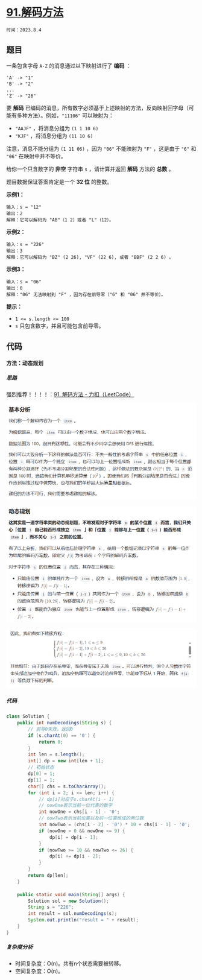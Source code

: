 # [91.解码方法](https://leetcode.cn/problems/decode-ways/)

`时间：2023.8.4`

## 题目

一条包含字母 `A-Z` 的消息通过以下映射进行了 **编码** ：

```
'A' -> "1"
'B' -> "2"
...
'Z' -> "26"
```

要 **解码** 已编码的消息，所有数字必须基于上述映射的方法，反向映射回字母（可能有多种方法）。例如，`"11106"` 可以映射为：

- `"AAJF"` ，将消息分组为 `(1 1 10 6)`
- `"KJF"` ，将消息分组为 `(11 10 6)`

注意，消息不能分组为 `(1 11 06)` ，因为 `"06"` 不能映射为 `"F"` ，这是由于 `"6"` 和 `"06"` 在映射中并不等价。

给你一个只含数字的 **非空** 字符串 `s` ，请计算并返回 **解码** 方法的 **总数** 。

题目数据保证答案肯定是一个 **32 位** 的整数。

**示例1：**

```
输入：s = "12"
输出：2
解释：它可以解码为 "AB"（1 2）或者 "L"（12）。
```

**示例2：**

```
输入：s = "226"
输出：3
解释：它可以解码为 "BZ" (2 26), "VF" (22 6), 或者 "BBF" (2 2 6) 。
```

**示例3：**

```
输入：s = "06"
输出：0
解释："06" 无法映射到 "F" ，因为存在前导零（"6" 和 "06" 并不等价）。
```

**提示：**

- `1 <= s.length <= 100`
- `s` 只包含数字，并且可能包含前导零。

## 代码

#### 方法：动态规划

##### 思路

强烈推荐！！！！：[91. 解码方法 - 力扣（LeetCode）](https://leetcode.cn/problems/decode-ways/solutions/730937/gong-shui-san-xie-gen-ju-shu-ju-fan-wei-ug3dd/)

![1](pictures/1.png)

![2](pictures/2.png)

![3](pictures/3.png)

##### 代码

```java
class Solution {
    public int numDecodings(String s) {
        // 前导0失效，返回0
        if (s.charAt(0) == '0') {
            return 0;
        }
        int len = s.length();
        int[] dp = new int[len + 1];
        // 初始状态
        dp[0] = 1;
        dp[1] = 1;
        char[] chs = s.toCharArray();
        for (int i = 2; i <= len; i++) {
            // dp[i]对应于s.charAt(i - 1)
            // nowOne表示当前一位代表的数字
            int nowOne = chs[i - 1] - '0';
            // nowTwo表示当前位置以及前一位置组成的两位数
            int nowTwo = (chs[i - 2] - '0') * 10 + chs[i - 1] - '0';
            if (nowOne > 0 && nowOne <= 9) {
                dp[i] = dp[i - 1];
            }
            if (nowTwo >= 10 && nowTwo <= 26) {
                dp[i] += dp[i - 2];
            }
        }
        return dp[len];
    }

    public static void main(String[] args) {
        Solution sol = new Solution();
        String s = "226";
        int result = sol.numDecodings(s);
        System.out.println("result = " + result);
    }
}
```

##### 复杂度分析

- 时间复杂度：O(n)。共有n个状态需要被转移。
- 空间复杂度：O(n)。